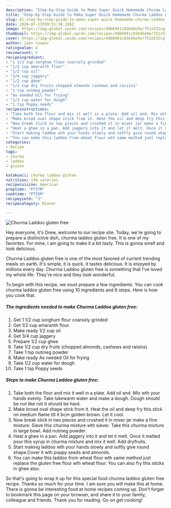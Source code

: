 ```yaml
---
description: "Step-by-Step Guide to Make Super Quick Homemade Churma Laddoo gluten free"
title: "Step-by-Step Guide to Make Super Quick Homemade Churma Laddoo gluten free"
slug: 61-step-by-step-guide-to-make-super-quick-homemade-churma-laddoo-gluten-free
date: 2020-07-13T09:51:50.195Z
image: https://img-global.cpcdn.com/recipes/49b6941c8164be9e/751x532cq70/churma-laddoo-gluten-free-recipe-main-photo.jpg
thumbnail: https://img-global.cpcdn.com/recipes/49b6941c8164be9e/751x532cq70/churma-laddoo-gluten-free-recipe-main-photo.jpg
cover: https://img-global.cpcdn.com/recipes/49b6941c8164be9e/751x532cq70/churma-laddoo-gluten-free-recipe-main-photo.jpg
author: Jean Cooper
ratingvalue: 4
reviewcount: 5
recipeingredient:
- "1 1/2 cup sorghum flour coarsely grinded"
- "1/2 cup amaranth flour"
- "1/2 cup oil"
- "3/4 cup jaggery"
- "1/2 cup ghee"
- "1/2 cup dry fruits chopped almonds cashews and raisins"
- "1 tsp nutmeg powder"
- "As needed Oil for frying"
- "1/2 cup water for dough"
- "1 tsp Poppy seeds"
recipeinstructions:
- "Take both the flour and mix it well in a plate. Add oil and. Mix wth your hands evenly. Take lukewarm water and make a dough. Dough should be not like roti it should be hard."
- "Make broad oval shape stick from it. Heat the oil and deep fry this stick on medium flame till it bcm golden brown. Let it cool."
- "Now break stick in two pieces and crushed it in mixer jar make a fine mixture. Sieve this churma mixture wth siever. Take this churma mixture in large bowl. Add nutmeg powder."
- "Heat a ghee in a pan. Add jaggery into it and let it melt. Once it melted pour this syrup in churma mixture and mix it well. Add dryfruits."
- "Start making laddoo wth your hands slowly and softly give round shape.Cover it wth poppy seeds and almonds."
- "You can make this laddoo from wheat flour wth same method just replace the gluten free flour wth wheat flour. You can also fry this sticks in ghee also."
categories:
- Recipe
tags:
- churma
- laddoo
- gluten

katakunci: churma laddoo gluten 
nutrition: 139 calories
recipecuisine: American
preptime: "PT37M"
cooktime: "PT35M"
recipeyield: "3"
recipecategory: Dinner

---
```



![Churma Laddoo gluten free](https://img-global.cpcdn.com/recipes/49b6941c8164be9e/751x532cq70/churma-laddoo-gluten-free-recipe-main-photo.jpg)

Hey everyone, it's Drew, welcome to our recipe site. Today, we're going to prepare a distinctive dish, churma laddoo gluten free. It is one of my favorites. For mine, I am going to make it a bit tasty. This is gonna smell and look delicious.



Churma Laddoo gluten free is one of the most favored of current trending meals on earth. It's simple, it is quick, it tastes delicious. It is enjoyed by millions every day. Churma Laddoo gluten free is something that I've loved my whole life. They're nice and they look wonderful.


To begin with this recipe, we must prepare a few ingredients. You can cook churma laddoo gluten free using 10 ingredients and 6 steps. Here is how you cook that.

##### The ingredients needed to make Churma Laddoo gluten free:

1. Get 1 1/2 cup sorghum flour coarsely grinded
1. Get 1/2 cup amaranth flour
1. Make ready 1/2 cup oil
1. Get 3/4 cup jaggery
1. Prepare 1/2 cup ghee
1. Take 1/2 cup dry fruits (chopped almonds, cashews and raisins)
1. Take 1 tsp nutmeg powder
1. Make ready As needed Oil for frying
1. Take 1/2 cup water for dough
1. Take 1 tsp Poppy seeds




##### Steps to make Churma Laddoo gluten free:

1. Take both the flour and mix it well in a plate. Add oil and. Mix wth your hands evenly. Take lukewarm water and make a dough. Dough should be not like roti it should be hard.
1. Make broad oval shape stick from it. Heat the oil and deep fry this stick on medium flame till it bcm golden brown. Let it cool.
1. Now break stick in two pieces and crushed it in mixer jar make a fine mixture. Sieve this churma mixture wth siever. Take this churma mixture in large bowl. Add nutmeg powder.
1. Heat a ghee in a pan. Add jaggery into it and let it melt. Once it melted pour this syrup in churma mixture and mix it well. Add dryfruits.
1. Start making laddoo wth your hands slowly and softly give round shape.Cover it wth poppy seeds and almonds.
1. You can make this laddoo from wheat flour wth same method just replace the gluten free flour wth wheat flour. You can also fry this sticks in ghee also.




So that's going to wrap it up for this special food churma laddoo gluten free recipe. Thanks so much for your time. I am sure you will make this at home. There is gonna be interesting food at home recipes coming up. Don't forget to bookmark this page on your browser, and share it to your family, colleague and friends. Thank you for reading. Go on get cooking!
